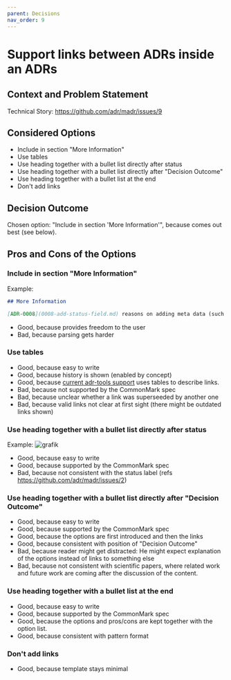 ```yaml
---
parent: Decisions
nav_order: 9
---
```

# Support links between ADRs inside an ADRs

## Context and Problem Statement

Technical Story: <https://github.com/adr/madr/issues/9>

## Considered Options

* Include in section "More Information"
* Use tables
* Use heading together with a bullet list directly after status
* Use heading together with a bullet list directly after "Decision Outcome"
* Use heading together with a bullet list at the end
* Don't add links

## Decision Outcome

Chosen option: "Include in section 'More Information'", because comes out best (see below).

## Pros and Cons of the Options

### Include in section "More Information"

Example:

```markdown
## More Information

[ADR-0008](0008-add-status-field.md) reasons on adding meta data (such as status).
```

* Good, because provides freedom to the user
* Bad, because parsing gets harder

### Use tables

* Good, because easy to write
* Good, because history is shown (enabled by concept)
* Good, because [current adr-tools support](https://github.com/npryce/adr-tools/pull/43) uses tables to describe links.
* Bad, because not supported by the CommonMark spec
* Bad, because unclear whether a link was superseeded by another one
* Bad, because valid links not clear at first sight (there might be outdated links shown)

### Use heading together with a bullet list directly after status

Example:
![grafik](https://user-images.githubusercontent.com/1366654/36787434-6a63e318-1c8a-11e8-8824-4dd7b3d0f2c6.png)

* Good, because easy to write
* Good, because supported by the CommonMark spec
* Bad, because not consistent with the status label (refs <https://github.com/adr/madr/issues/2>)

### Use heading together with a bullet list directly after "Decision Outcome"

* Good, because easy to write
* Good, because supported by the CommonMark spec
* Good, because the options are first introduced and then the links
* Good, because consistent with position of "Decision Outcome"
* Bad, because reader might get distracted: He might expect explanation of the options instead of links to something else
* Bad, because not consistent with scientific papers, where related work and future work are coming after the discussion of the content.

### Use heading together with a bullet list at the end

* Good, because easy to write
* Good, because supported by the CommonMark spec
* Good, because the options and pros/cons are kept together with the option list.
* Good, because consistent with pattern format

### Don't add links

* Good, because template stays minimal

